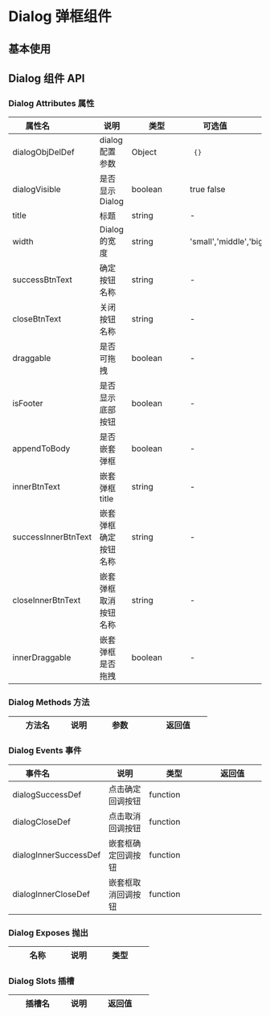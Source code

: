 # Dialog 弹框组件

## 基本使用

<preview path="../demos/dialog/dialog-1.vue" title="基本使用" description=" "></preview>

## Dialog 组件 API

### Dialog Attributes 属性

| <div style="width: 100px">属性名</div> | 说明                 | <div style="width: 100px">类型</div> | <div style="width: 100px">可选值</div> | <div style="width: 100px">默认值</div> |
| -------------------------------------- | -------------------- | ------------------------------------ | -------------------------------------- | -------------------------------------- |
| dialogObjDelDef                        | dialog 配置参数      | Object                               | <pre> {} </pre>                        | <pre> {}</pre>                         |
| dialogVisible                          | 是否显示 Dialog      | boolean                              | true false                             | false                                  |
| title                                  | 标题                 | string                               | -                                      | -                                      |
| width                                  | Dialog 的宽度        | string                               | 'small','middle','big'                 | 'small'                                |
| successBtnText                         | 确定按钮名称         | string                               | -                                      | '确定'                                 |
| closeBtnText                           | 关闭按钮名称         | string                               | -                                      | '取消'                                 |
| draggable                              | 是否 可拖拽          | boolean                              | -                                      | false                                  |
| isFooter                               | 是否显示底部按钮     | boolean                              | -                                      | true                                   |
| appendToBody                           | 是否嵌套弹框         | boolean                              | -                                      | true                                   |
| innerBtnText                           | 嵌套弹框 title       | string                               | -                                      | -                                      |
| successInnerBtnText                    | 嵌套弹框确定按钮名称 | string                               | -                                      | '确定'                                 |
| closeInnerBtnText                      | 嵌套弹框取消按钮名称 | string                               | -                                      | '取消'                                 |
| innerDraggable                         | 嵌套弹框是否拖拽     | boolean                              | -                                      | true                                   |

### Dialog Methods 方法

| <div style="width: 100px">方法名</div> | 说明 | <div style="width: 100px">参数</div> | <div style="width: 100px">返回值</div> |
| -------------------------------------- | ---- | ------------------------------------ | -------------------------------------- |

### Dialog Events 事件

| <div style="width: 100px">事件名</div> | 说明               | <div style="width: 100px">类型</div> | <div style="width: 100px">返回值</div> |
| -------------------------------------- | ------------------ | ------------------------------------ | -------------------------------------- |
| dialogSuccessDef                       | 点击确定回调按钮   | function                             |                                        |
| dialogCloseDef                         | 点击取消回调按钮   | function                             |                                        |
| dialogInnerSuccessDef                  | 嵌套框确定回调按钮 | function                             |                                        |
| dialogInnerCloseDef                    | 嵌套框取消回调按钮 | function                             |                                        |

### Dialog Exposes 抛出

| <div style="width: 100px">名称</div> | 说明 | <div style="width: 100px">类型</div> |
| ------------------------------------ | ---- | ------------------------------------ |

### Dialog Slots 插槽

| <div style="width: 100px">插槽名</div> | 说明 | <div style="width: 100px">返回值</div> |
| -------------------------------------- | ---- | -------------------------------------- |
